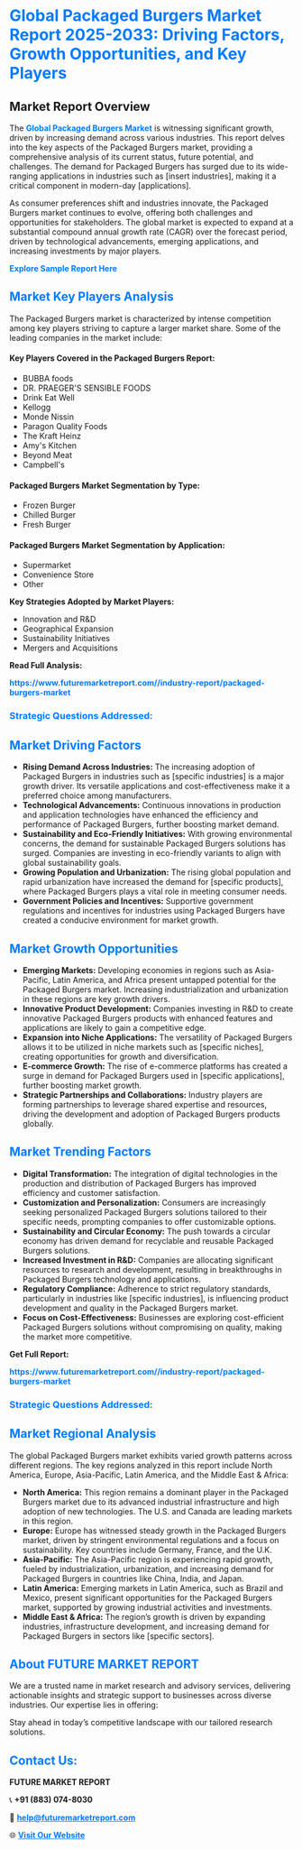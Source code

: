 <h1 style="color: #007BFF;">Global Packaged Burgers Market Report 2025-2033: Driving Factors, Growth Opportunities, and Key Players</h1>

<section id="overview">
<h2>Market Report Overview</h2>
<p>The <a href="https://www.futuremarketreport.com//industry-report/packaged-burgers-market" style="color: #007BFF; text-decoration: none;"><strong>Global Packaged Burgers Market</strong></a> is witnessing significant growth, driven by increasing demand across various industries. This report delves into the key aspects of the Packaged Burgers market, providing a comprehensive analysis of its current status, future potential, and challenges. The demand for Packaged Burgers has surged due to its wide-ranging applications in industries such as [insert industries], making it a critical component in modern-day [applications].</p>
<p>As consumer preferences shift and industries innovate, the Packaged Burgers market continues to evolve, offering both challenges and opportunities for stakeholders. The global market is expected to expand at a substantial compound annual growth rate (CAGR) over the forecast period, driven by technological advancements, emerging applications, and increasing investments by major players.</p>
</section>

<section id="overview">
<p><a href="https://www.futuremarketreport.com//request-sample/reportId=50837" style="color: #007BFF; text-decoration: none;"><strong>Explore Sample Report Here</strong></a></p>
</section>

<section id="key-players">
<h2 style="color: #007BFF;">Market Key Players Analysis</h2>
<p>The Packaged Burgers market is characterized by intense competition among key players striving to capture a larger market share. Some of the leading companies in the market include:</p>
<h4>Key Players Covered in the Packaged Burgers Report:</h4>
<ul><li>BUBBA foods</li><li>DR. PRAEGER&#039;S SENSIBLE FOODS</li><li>Drink Eat Well</li><li>Kellogg</li><li>Monde Nissin</li><li>Paragon Quality Foods</li><li>The Kraft Heinz</li><li>Amy&#039;s Kitchen</li><li>Beyond Meat</li><li>Campbell&#039;s</li></ul>
<h4>Packaged Burgers Market Segmentation by Type:</h4>
<ul><li>Frozen Burger</li><li>Chilled Burger</li><li>Fresh Burger</li></ul>

<h4>Packaged Burgers Market Segmentation by Application:</h4>
<ul><li>Supermarket</li><li>Convenience Store</li><li>Other</li></ul>
<p><strong>Key Strategies Adopted by Market Players:</strong></p>
<ul>
<li>Innovation and R&D</li>
<li>Geographical Expansion</li>
<li>Sustainability Initiatives</li>
<li>Mergers and Acquisitions</li>
</ul>
</section>

<section>
<p><strong>Read Full Analysis: </strong></p><a href="https://www.futuremarketreport.com//industry-report/packaged-burgers-market" style="color: #007BFF; text-decoration: none;"><strong>https://www.futuremarketreport.com//industry-report/packaged-burgers-market</strong></a>
<h3 style="color: #007BFF;">Strategic Questions Addressed:</h3>
</section>

<section id="driving-factors">
<h2 style="color: #007BFF;">Market Driving Factors</h2>
<ul>
<li><strong>Rising Demand Across Industries:</strong> The increasing adoption of Packaged Burgers in industries such as [specific industries] is a major growth driver. Its versatile applications and cost-effectiveness make it a preferred choice among manufacturers.</li>
<li><strong>Technological Advancements:</strong> Continuous innovations in production and application technologies have enhanced the efficiency and performance of Packaged Burgers, further boosting market demand.</li>
<li><strong>Sustainability and Eco-Friendly Initiatives:</strong> With growing environmental concerns, the demand for sustainable Packaged Burgers solutions has surged. Companies are investing in eco-friendly variants to align with global sustainability goals.</li>
<li><strong>Growing Population and Urbanization:</strong> The rising global population and rapid urbanization have increased the demand for [specific products], where Packaged Burgers plays a vital role in meeting consumer needs.</li>
<li><strong>Government Policies and Incentives:</strong> Supportive government regulations and incentives for industries using Packaged Burgers have created a conducive environment for market growth.</li>
</ul>
</section>

<section id="growth-opportunities">
<h2 style="color: #007BFF;">Market Growth Opportunities</h2>
<ul>
<li><strong>Emerging Markets:</strong> Developing economies in regions such as Asia-Pacific, Latin America, and Africa present untapped potential for the Packaged Burgers market. Increasing industrialization and urbanization in these regions are key growth drivers.</li>
<li><strong>Innovative Product Development:</strong> Companies investing in R&D to create innovative Packaged Burgers products with enhanced features and applications are likely to gain a competitive edge.</li>
<li><strong>Expansion into Niche Applications:</strong> The versatility of Packaged Burgers allows it to be utilized in niche markets such as [specific niches], creating opportunities for growth and diversification.</li>
<li><strong>E-commerce Growth:</strong> The rise of e-commerce platforms has created a surge in demand for Packaged Burgers used in [specific applications], further boosting market growth.</li>
<li><strong>Strategic Partnerships and Collaborations:</strong> Industry players are forming partnerships to leverage shared expertise and resources, driving the development and adoption of Packaged Burgers products globally.</li>
</ul>
</section>

<section id="trending-factors">
<h2 style="color: #007BFF;">Market Trending Factors</h2>
<ul>
<li><strong>Digital Transformation:</strong> The integration of digital technologies in the production and distribution of Packaged Burgers has improved efficiency and customer satisfaction.</li>
<li><strong>Customization and Personalization:</strong> Consumers are increasingly seeking personalized Packaged Burgers solutions tailored to their specific needs, prompting companies to offer customizable options.</li>
<li><strong>Sustainability and Circular Economy:</strong> The push towards a circular economy has driven demand for recyclable and reusable Packaged Burgers solutions.</li>
<li><strong>Increased Investment in R&D:</strong> Companies are allocating significant resources to research and development, resulting in breakthroughs in Packaged Burgers technology and applications.</li>
<li><strong>Regulatory Compliance:</strong> Adherence to strict regulatory standards, particularly in industries like [specific industries], is influencing product development and quality in the Packaged Burgers market.</li>
<li><strong>Focus on Cost-Effectiveness:</strong> Businesses are exploring cost-efficient Packaged Burgers solutions without compromising on quality, making the market more competitive.</li>
</ul>
</section>

<section>
<p><strong>Get Full Report: </strong></p><a href="https://www.futuremarketreport.com//industry-report/packaged-burgers-market" style="color: #007BFF; text-decoration: none;"><strong>https://www.futuremarketreport.com//industry-report/packaged-burgers-market</strong></a>
<h3 style="color: #007BFF;">Strategic Questions Addressed:</h3>
</section>


<section id="regional-analysis">
<h2 style="color: #007BFF;">Market Regional Analysis</h2>
<p>The global Packaged Burgers market exhibits varied growth patterns across different regions. The key regions analyzed in this report include North America, Europe, Asia-Pacific, Latin America, and the Middle East & Africa:</p>
<ul>
<li><strong>North America:</strong> This region remains a dominant player in the Packaged Burgers market due to its advanced industrial infrastructure and high adoption of new technologies. The U.S. and Canada are leading markets in this region.</li>
<li><strong>Europe:</strong> Europe has witnessed steady growth in the Packaged Burgers market, driven by stringent environmental regulations and a focus on sustainability. Key countries include Germany, France, and the U.K.</li>
<li><strong>Asia-Pacific:</strong> The Asia-Pacific region is experiencing rapid growth, fueled by industrialization, urbanization, and increasing demand for Packaged Burgers in countries like China, India, and Japan.</li>
<li><strong>Latin America:</strong> Emerging markets in Latin America, such as Brazil and Mexico, present significant opportunities for the Packaged Burgers market, supported by growing industrial activities and investments.</li>
<li><strong>Middle East & Africa:</strong> The region’s growth is driven by expanding industries, infrastructure development, and increasing demand for Packaged Burgers in sectors like [specific sectors].</li>
</ul>
</section>

<footer>
<h2 style="color: #007BFF;">About FUTURE MARKET REPORT</h2>
<p>We are a trusted name in market research and advisory services, delivering actionable insights and strategic support to businesses across diverse industries. Our expertise lies in offering:</p>

<p>Stay ahead in today’s competitive landscape with our tailored research solutions.</p>

<h2 style="color: #007BFF;">Contact Us:</h2>
<p><strong>FUTURE MARKET REPORT</strong></p>
<p>📞 <strong>+91 (883) 074-8030</strong></p>
<p>📧 <strong><a href="mailto:help@futuremarketreport.com" style="color: #007BFF;">help@futuremarketreport.com</a></strong></p>
<p>🌐 <strong><a href="https://www.futuremarketreport.com/" style="color: #007BFF;">Visit Our Website</a></strong></p>
</footer>